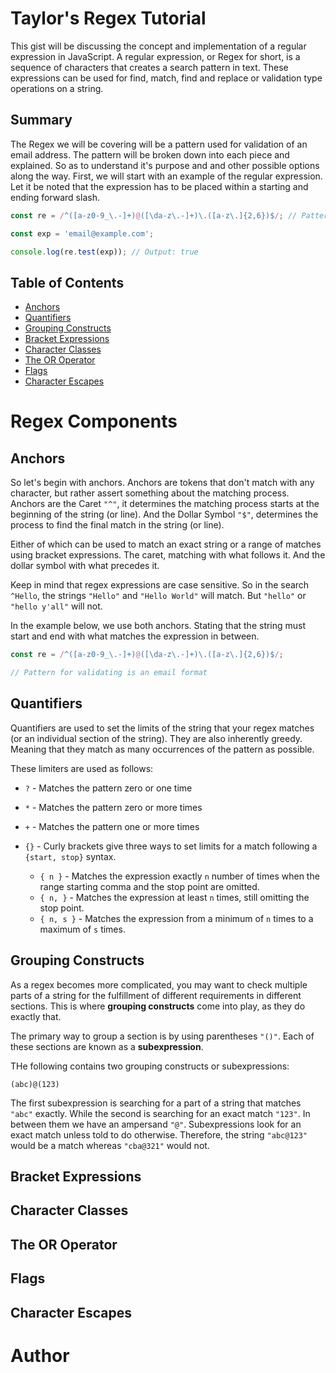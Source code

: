 # Taylor's Regex Tutorial

This gist will be discussing the concept and implementation of a regular expression in JavaScript. A regular 
expression, or Regex for short, is a sequence of characters that creates a search pattern in text. 
These expressions can be used for find, match, find and replace or validation type operations on 
a string.

## Summary

The Regex we will be covering will be a pattern used for validation of an email address. The pattern will be broken down into each piece and explained. So as to understand it's purpose and and other possible options along the way. First, we will start with an example of the regular expression. Let it be noted that the expression has to be placed within a starting and ending forward slash.

```js
const re = /^([a-z0-9_\.-]+)@([\da-z\.-]+)\.([a-z\.]{2,6})$/; // Pattern for validating is an email format 

const exp = 'email@example.com';

console.log(re.test(exp)); // Output: true
```

## Table of Contents

- [Anchors](#anchors)
- [Quantifiers](#quantifiers)
- [Grouping Constructs](#grouping-constructs)
- [Bracket Expressions](#bracket-expressions)
- [Character Classes](#character-classes)
- [The OR Operator](#the-or-operator)
- [Flags](#flags)
- [Character Escapes](#character-escapes)

# Regex Components

## Anchors

So let's begin with anchors. Anchors are tokens that don't match with any character, but rather assert something about the matching process. Anchors are the Caret `"^"`, it determines the matching process starts at the beginning of the string (or line). And the Dollar Symbol `"$"`, determines the process to find the final match in the string (or line).

Either of which can be used to match an exact string or a range of matches using bracket expressions. The caret, matching with what follows it. And the dollar symbol with what precedes it. 

Keep in mind that regex expressions are case sensitive. So in the search `^Hello`, the strings `"Hello"` and `"Hello World"` will match. But `"hello"` or `"hello y'all"` will not.  

In the example below, we use both anchors. Stating that the string must start and end with what matches the expression in between.

```js
const re = /^([a-z0-9_\.-]+)@([\da-z\.-]+)\.([a-z\.]{2,6})$/; 

// Pattern for validating is an email format 
```

## Quantifiers

Quantifiers are used to set the limits of the string that your regex matches (or an individual section of the string). They are also inherently greedy. Meaning that they match as many occurrences of the pattern as possible. 

These limiters are used as follows:
- `?` - Matches the pattern zero or one time
- `*` - Matches the pattern zero or more times
- `+` - Matches the pattern one or more times
- `{}` - Curly brackets give three ways to set limits for a match following a `{start, stop}` syntax. 

    - `{ n }` - Matches the expression exactly `n` number of times when the range starting comma and the stop point are omitted.
    - `{ n, }` - Matches the expression at least `n` times, still omitting the stop point.
    - `{ n, s }` - Matches the expression from a minimum of `n` times to a maximum of `s` times. 


## Grouping Constructs

As a regex becomes more complicated, you may want to check multiple parts of a string for the fulfillment of different requirements in different sections. This is where **grouping constructs** come into play, as they do exactly that.

The primary way to group a section is by using parentheses `"()"`. Each of these sections are known as a **subexpression**. 

THe following contains two grouping constructs or subexpressions:
```
(abc)@(123)
``` 
The first subexpression is searching for a part of a string that matches `"abc"` exactly. While the second is searching for an exact match `"123"`. In between them we have an ampersand `"@"`. Subexpressions look for an exact match unless told to do otherwise. Therefore, the string `"abc@123"` would be a match whereas `"cba@321"` would not.

## Bracket Expressions

## Character Classes

## The OR Operator

## Flags

## Character Escapes


# Author
